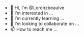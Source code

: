 - 👋 Hi, I’m @Lorenzbeaulve
- 👀 I’m interested in ...
- 🌱 I’m currently learning ...
- 💞️ I’m looking to collaborate on ...
- 📫 How to reach me ...

<!---
Lorenzbeaulve/Lorenzbeaulve is a ✨ special ✨ repository because its `README.md` (this file) appears on your GitHub profile.
You can click the Preview link to take a look at your changes.
--->
